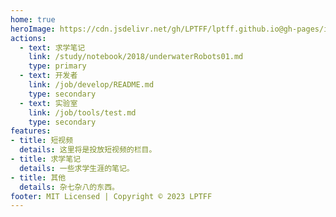 ```yaml
---
home: true
heroImage: https://cdn.jsdelivr.net/gh/LPTFF/lptff.github.io@gh-pages/img/bg.jpg
actions:
  - text: 求学笔记
    link: /study/notebook/2018/underwaterRobots01.md
    type: primary
  - text: 开发者
    link: /job/develop/README.md
    type: secondary
  - text: 实验室
    link: /job/tools/test.md
    type: secondary
features:
- title: 短视频
  details: 这里将是投放短视频的栏目。
- title: 求学笔记
  details: 一些求学生涯的笔记。
- title: 其他
  details: 杂七杂八的东西。
footer: MIT Licensed | Copyright © 2023 LPTFF
---
```

